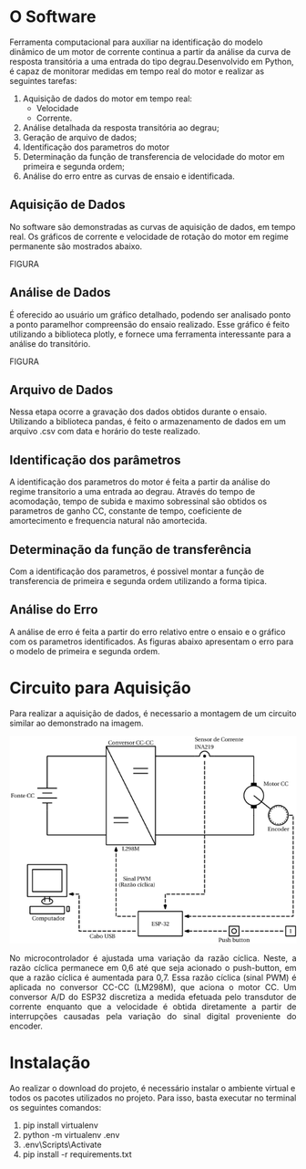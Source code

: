 # O Software
 Ferramenta computacional para auxiliar na identificação do modelo dinâmico de um motor de corrente continua a partir da análise da curva de resposta transitória a uma entrada do tipo degrau.Desenvolvido em Python, é capaz de monitorar medidas em tempo real do motor e realizar as seguintes tarefas:
 
 1. Aquisição de dados do motor em tempo real:
     * Velocidade
     * Corrente.
 3. Análise detalhada da resposta transitória ao degrau;
 4. Geração de arquivo de dados;
 5. Identificação dos parametros do motor
 6. Determinação da função de transferencia de velocidade do motor em primeira e segunda ordem;
 7. Análise do erro entre as curvas de ensaio e identificada.

## Aquisição de Dados
No software são demonstradas as curvas de aquisição de dados, em tempo real. Os gráficos de corrente e velocidade de rotação do motor em regime permanente são mostrados abaixo.

FIGURA

## Análise de Dados

É oferecido ao usuário um gráfico detalhado, podendo ser analisado ponto a ponto paramelhor compreensão do ensaio realizado. Esse gráfico é feito utilizando a biblioteca plotly, e fornece uma ferramenta interessante para a análise do transitório.

FIGURA

## Arquivo de Dados

Nessa etapa ocorre a gravação dos dados obtidos durante o ensaio. Utilizando a biblioteca pandas, é feito o armazenamento de dados em um arquivo .csv  com data e horário do teste realizado. 

## Identificação dos parâmetros
A identificação dos parametros do motor é feita a partir da  análise do regime transitorio a uma entrada ao degrau. Através do tempo de acomodação, tempo de subida e maximo sobressinal são obtidos os parametros de ganho CC, constante de tempo, coeficiente de amortecimento e frequencia natural não amortecida.

## Determinação da função de transferência
Com a identificação dos parametros, é possivel montar a função de transferencia de primeira e segunda ordem utilizando a forma tipica.

## Análise do Erro

A análise de erro é feita a partir do erro relativo entre o ensaio e o gráfico com os parametros identificados. As figuras abaixo apresentam o erro para o modelo de primeira e segunda ordem.



# Circuito para Aquisição

Para realizar a aquisição de dados, é necessario a montagem de um circuito similar ao demonstrado na imagem.

![Circuito de aquisição de dados](Montagem.png?style=center)




<div style="text-align: justify"> No microcontrolador é ajustada uma variação da razão cíclica. Neste, a razão cíclica permanece em 0,6 até que seja acionado o push-button, em que a razão cíclica é aumentada para 0,7. Essa razão cíclica (sinal PWM) é aplicada no conversor CC-CC (LM298M), que aciona o motor CC. Um conversor A/D do ESP32 discretiza a medida efetuada pelo transdutor de corrente enquanto que a velocidade é obtida diretamente a partir de interrupções causadas pela variação do sinal digital proveniente do encoder. </div>

# Instalação
Ao realizar o download do projeto, é necessário instalar o ambiente virtual e todos os pacotes utilizados no projeto. Para isso, basta executar no terminal os seguintes comandos:

1. pip install virtualenv
2. python -m virtualenv .env
3. .env\Scripts\Activate
4. pip install -r requirements.txt
